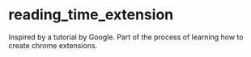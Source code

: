 # reading_time_extension

Inspired by a tutorial by Google. Part of the process of learning how to create chrome extensions. 
